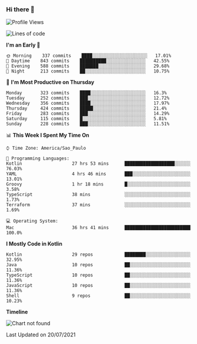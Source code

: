 ### Hi there 👋

<!--
**fernandonogueira/fernandonogueira** is a ✨ _special_ ✨ repository because its `README.md` (this file) appears on your GitHub profile.

Here are some ideas to get you started:

- 🔭 I’m currently working on ...
- 🌱 I’m currently learning ...
- 👯 I’m looking to collaborate on ...
- 🤔 I’m looking for help with ...
- 💬 Ask me about ...
- 📫 How to reach me: ...
- 😄 Pronouns: ...
- ⚡ Fun fact: ...
-->

<!--START_SECTION:waka-->
![Profile Views](http://img.shields.io/badge/Profile%20Views-18-blue)

![Lines of code](https://img.shields.io/badge/From%20Hello%20World%20I%27ve%20Written-450973%20lines%20of%20code-blue)

**I'm an Early 🐤** 

```text
🌞 Morning    337 commits    ████░░░░░░░░░░░░░░░░░░░░░   17.01% 
🌆 Daytime    843 commits    ██████████░░░░░░░░░░░░░░░   42.55% 
🌃 Evening    588 commits    ███████░░░░░░░░░░░░░░░░░░   29.68% 
🌙 Night      213 commits    ██░░░░░░░░░░░░░░░░░░░░░░░   10.75%

```
📅 **I'm Most Productive on Thursday** 

```text
Monday       323 commits    ████░░░░░░░░░░░░░░░░░░░░░   16.3% 
Tuesday      252 commits    ███░░░░░░░░░░░░░░░░░░░░░░   12.72% 
Wednesday    356 commits    ████░░░░░░░░░░░░░░░░░░░░░   17.97% 
Thursday     424 commits    █████░░░░░░░░░░░░░░░░░░░░   21.4% 
Friday       283 commits    ███░░░░░░░░░░░░░░░░░░░░░░   14.29% 
Saturday     115 commits    █░░░░░░░░░░░░░░░░░░░░░░░░   5.81% 
Sunday       228 commits    ███░░░░░░░░░░░░░░░░░░░░░░   11.51%

```


📊 **This Week I Spent My Time On** 

```text
⌚︎ Time Zone: America/Sao_Paulo

💬 Programming Languages: 
Kotlin                   27 hrs 53 mins      ███████████████████░░░░░░   76.03% 
YAML                     4 hrs 46 mins       ███░░░░░░░░░░░░░░░░░░░░░░   13.01% 
Groovy                   1 hr 18 mins        █░░░░░░░░░░░░░░░░░░░░░░░░   3.58% 
TypeScript               38 mins             ░░░░░░░░░░░░░░░░░░░░░░░░░   1.73% 
Terraform                37 mins             ░░░░░░░░░░░░░░░░░░░░░░░░░   1.69%

💻 Operating System: 
Mac                      36 hrs 41 mins      █████████████████████████   100.0%

```

**I Mostly Code in Kotlin** 

```text
Kotlin                   29 repos            ████████░░░░░░░░░░░░░░░░░   32.95% 
Java                     10 repos            ██░░░░░░░░░░░░░░░░░░░░░░░   11.36% 
TypeScript               10 repos            ██░░░░░░░░░░░░░░░░░░░░░░░   11.36% 
JavaScript               10 repos            ██░░░░░░░░░░░░░░░░░░░░░░░   11.36% 
Shell                    9 repos             ██░░░░░░░░░░░░░░░░░░░░░░░   10.23%

```


**Timeline**

![Chart not found](https://raw.githubusercontent.com/fernandonogueira/fernandonogueira/master/charts/bar_graph.png) 


 Last Updated on 20/07/2021
<!--END_SECTION:waka-->

